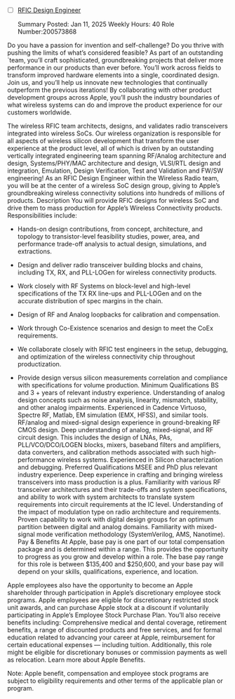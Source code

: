 - [ ] [RFIC Design Engineer](https://jobs.apple.com/en-us/details/200573868/rfic-design-engineer)


  Summary
  Posted: Jan 11, 2025
  Weekly Hours: 40
  Role Number:200573868

Do you have a passion for invention and self-challenge? Do you thrive with pushing the limits of what’s considered feasible? As part of an outstanding `team, you’ll craft sophisticated, groundbreaking projects that deliver more performance in our products than ever before. You’ll work across fields to transform improved hardware elements into a single, coordinated design. Join us, and you’ll help us innovate new technologies that continually outperform the previous iterations! By collaborating with other product development groups across Apple, you’ll push the industry boundaries of what wireless systems can do and improve the product experience for our customers worldwide.  

The wireless RFIC team architects, designs, and validates radio transceivers integrated into wireless SoCs. Our wireless organization is responsible for all aspects of wireless silicon development that transform the user experience at the product level, all of which is driven by an outstanding vertically integrated engineering team spanning RF/Analog architecture and design, Systems/PHY/MAC architecture and design, VLSI/RTL design and integration, Emulation, Design Verification, Test and Validation and FW/SW engineering! As an RFIC Design Engineer within the Wireless Radio team, you will be at the center of a wireless SoC design group, giving to Apple’s groundbreaking wireless connectivity solutions into hundreds of millions of products.
Description
You will provide RFIC designs for wireless SoC and drive them to mass production for Apple’s Wireless Connectivity products. Responsibilities include: 

-  Hands-on design contributions, from concept, architecture, and topology to transistor-level feasibility studies, power, area, and performance trade-off analysis to actual design, simulations, and extractions.

-  Design and deliver radio transceiver building blocks and chains, including TX, RX, and PLL-LOGen for wireless connectivity products.

-  Work closely with RF Systems on block-level and high-level specifications of the TX RX line-ups and PLL-LOGen and on the accurate distribution of spec margins in the chain.

-  Design of RF and Analog loopbacks for calibration and compensation.

-  Work through Co-Existence scenarios and design to meet the CoEx requirements.

-  We collaborate closely with RFIC test engineers in the setup, debugging, and optimization of the wireless connectivity chip throughout productization.

-  Provide design versus silicon measurements correlation and compliance with specifications for volume production.
Minimum Qualifications
BS and 3 + years of relevant industry experience.
Understanding of analog design concepts such as noise analysis, linearity, mismatch, stability, and other analog impairments.
Experienced in Cadence Virtuoso, Spectre RF, Matlab, EM simulation (EMX, HFSS), and similar tools.
RF/analog and mixed-signal design experience in ground-breaking RF CMOS design.
Deep understanding of analog, mixed-signal, and RF circuit design. This includes the design of LNAs, PAs, PLL/VCO/DCO/LOGEN blocks, mixers, baseband filters and amplifiers, data converters, and calibration methods associated with such high-performance wireless systems.
Experienced in Silicon characterization and debugging.
Preferred Qualifications
MSEE and PhD plus relevant industry experience.
Deep experience in crafting and bringing wireless transceivers into mass production is a plus.
Familiarity with various RF transceiver architectures and their trade-offs and system specifications, and ability to work with system architects to translate system requirements into circuit requirements at the IC level.
Understanding of the impact of modulation type on radio architecture and requirements.
Proven capability to work with digital design groups for an optimum partition between digital and analog domains.
Familiarity with mixed-signal mode verification methodology (SystemVerilog, AMS, Nanotime).
Pay & Benefits
At Apple, base pay is one part of our total compensation package and is determined within a range. This provides the opportunity to progress as you grow and develop within a role. The base pay range for this role is between $135,400 and $250,600, and your base pay will depend on your skills, qualifications, experience, and location.

Apple employees also have the opportunity to become an Apple shareholder through participation in Apple’s discretionary employee stock programs. Apple employees are eligible for discretionary restricted stock unit awards, and can purchase Apple stock at a discount if voluntarily participating in Apple’s Employee Stock Purchase Plan. You’ll also receive benefits including: Comprehensive medical and dental coverage, retirement benefits, a range of discounted products and free services, and for formal education related to advancing your career at Apple, reimbursement for certain educational expenses — including tuition. Additionally, this role might be eligible for discretionary bonuses or commission payments as well as relocation. Learn more about Apple Benefits.

Note: Apple benefit, compensation and employee stock programs are subject to eligibility requirements and other terms of the applicable plan or program.
